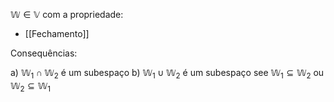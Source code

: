 
$\mathbb{W} \in \mathbb{V}$ com a propriedade:

- [[Fechamento]]


Consequências:

a) $\mathbb{W}_1 \cap \mathbb{W}_2$ é um subespaço
b) $\mathbb{W}_1 \cup \mathbb{W}_2$ é um subespaço see $\mathbb{W}_1 \subseteq \mathbb{W}_2$ ou $\mathbb{W}_2 \subseteq \mathbb{W}_1$


